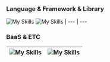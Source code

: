 ### Language & Framework & Library
![My Skills](https://skillicons.dev/icons?i=ts,js,html,css) ![My Skills](https://skillicons.dev/icons?i=next,react,redux,tailwind,styledcomponents) 
| --- | --- 

### BaaS & ETC
| ![My Skills](https://skillicons.dev/icons?i=supabase,firebase) | ![My Skills](https://skillicons.dev/icons?i=figma,notion) |
| --- | --- |
